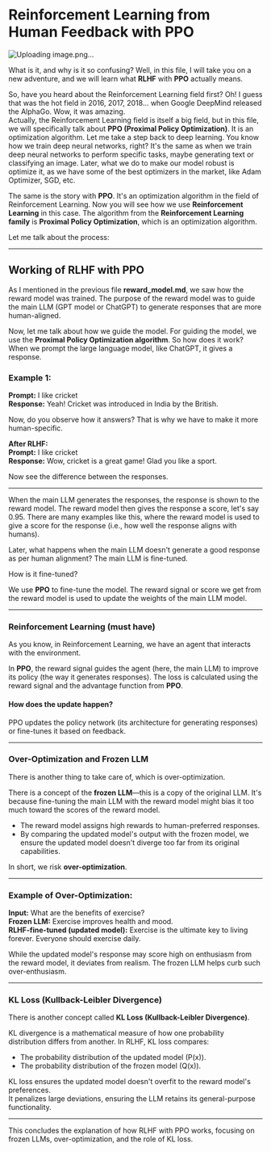 # Reinforcement Learning from Human Feedback with PPO

![Uploading image.png…]()



What is it, and why is it so confusing? Well, in this file, I will take you on a new adventure, and we will learn what **RLHF** with **PPO** actually means.

So, have you heard about the Reinforcement Learning field first? Oh! I guess that was the hot field in 2016, 2017, 2018... when Google DeepMind released the AlphaGo. Wow, it was amazing.  
Actually, the Reinforcement Learning field is itself a big field, but in this file, we will specifically talk about **PPO (Proximal Policy Optimization)**. It is an optimization algorithm. Let me take a step back to deep learning. You know how we train deep neural networks, right? It's the same as when we train deep neural networks to perform specific tasks, maybe generating text or classifying an image. Later, what we do to make our model robust is optimize it, as we have some of the best optimizers in the market, like Adam Optimizer, SGD, etc.  

The same is the story with **PPO**. It's an optimization algorithm in the field of Reinforcement Learning. Now you will see how we use **Reinforcement Learning** in this case. The algorithm from the **Reinforcement Learning family** is **Proximal Policy Optimization**, which is an optimization algorithm.

Let me talk about the process:

---

## Working of RLHF with PPO

As I mentioned in the previous file **reward_model.md**, we saw how the reward model was trained. The purpose of the reward model was to guide the main LLM (GPT model or ChatGPT) to generate responses that are more human-aligned.  

Now, let me talk about how we guide the model. For guiding the model, we use the **Proximal Policy Optimization algorithm**. So how does it work? When we prompt the large language model, like ChatGPT, it gives a response.

### Example 1:
**Prompt:** I like cricket  
**Response:** Yeah! Cricket was introduced in India by the British.

Now, do you observe how it answers? That is why we have to make it more human-specific.  

**After RLHF:**  
**Prompt:** I like cricket  
**Response:** Wow, cricket is a great game! Glad you like a sport.

Now see the difference between the responses.

---

When the main LLM generates the responses, the response is shown to the reward model. The reward model then gives the response a score, let's say 0.95. There are many examples like this, where the reward model is used to give a score for the response (i.e., how well the response aligns with humans).  

Later, what happens when the main LLM doesn't generate a good response as per human alignment? The main LLM is fine-tuned.  

How is it fine-tuned?  

We use **PPO** to fine-tune the model. The reward signal or score we get from the reward model is used to update the weights of the main LLM model.

---

### Reinforcement Learning (must have)

As you know, in Reinforcement Learning, we have an agent that interacts with the environment.  

In **PPO**, the reward signal guides the agent (here, the main LLM) to improve its policy (the way it generates responses). The loss is calculated using the reward signal and the advantage function from **PPO**.  

#### How does the update happen?
PPO updates the policy network (its architecture for generating responses) or fine-tunes it based on feedback.

---

### Over-Optimization and Frozen LLM

There is another thing to take care of, which is over-optimization.  

There is a concept of the **frozen LLM**—this is a copy of the original LLM. It's because fine-tuning the main LLM with the reward model might bias it too much toward the scores of the reward model.

- The reward model assigns high rewards to human-preferred responses.  
- By comparing the updated model's output with the frozen model, we ensure the updated model doesn't diverge too far from its original capabilities.

In short, we risk **over-optimization**.

---

### Example of Over-Optimization:
**Input:** What are the benefits of exercise?  
**Frozen LLM:** Exercise improves health and mood.  
**RLHF-fine-tuned (updated model):** Exercise is the ultimate key to living forever. Everyone should exercise daily.

While the updated model's response may score high on enthusiasm from the reward model, it deviates from realism. The frozen LLM helps curb such over-enthusiasm.

---

### KL Loss (Kullback-Leibler Divergence)

There is another concept called **KL Loss (Kullback-Leibler Divergence)**.  

KL divergence is a mathematical measure of how one probability distribution differs from another. In RLHF, KL loss compares:  
- The probability distribution of the updated model \(P(x)\).  
- The probability distribution of the frozen model \(Q(x)\).  

KL loss ensures the updated model doesn't overfit to the reward model's preferences.  
It penalizes large deviations, ensuring the LLM retains its general-purpose functionality.

--- 

This concludes the explanation of how RLHF with PPO works, focusing on frozen LLMs, over-optimization, and the role of KL loss.
